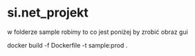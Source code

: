 # si.net_projekt
w folderze sample robimy to co jest poniżej by zrobić obraz gui

docker build -f Dockerfile -t sample:prod .
